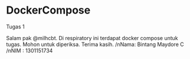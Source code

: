 # DockerCompose
Tugas 1

Salam pak @milhcbt. Di respiratory ini terdapat docker compose untuk tugas. Mohon untuk diperiksa. Terima kasih.
/nNama: Bintang Maydore C
/nNIM : 1301151734

